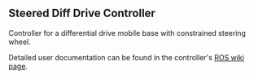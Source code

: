 ## Steered Diff Drive Controller ##

Controller for a differential drive mobile base with constrained steering wheel.

Detailed user documentation can be found in the controller's [ROS wiki page](http://wiki.ros.org/steered_diff_drive_controller).
